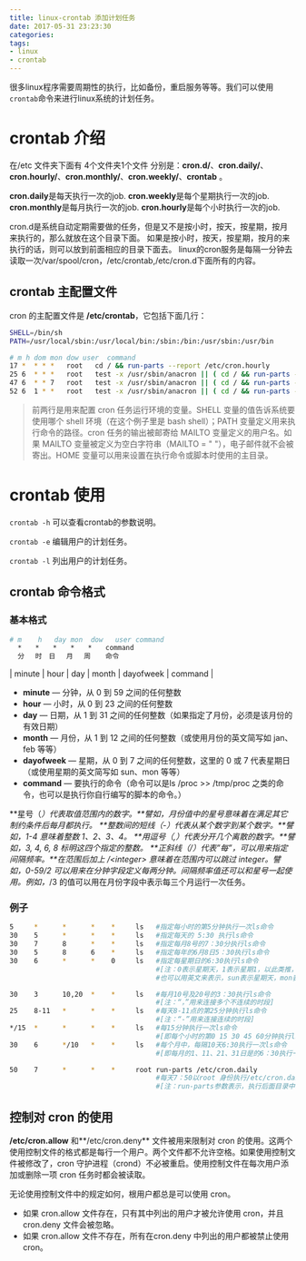 ```yaml
---
title: linux-crontab 添加计划任务
date: 2017-05-31 23:23:30
categories:
tags:
- linux
- crontab
---
```


很多linux程序需要周期性的执行，比如备份，重启服务等等。我们可以使用`crontab`命令来进行linux系统的计划任务。

<!--more-->

# crontab 介绍

在/etc 文件夹下面有 4个文件夹1个文件 分别是：**cron.d/**、**cron.daily/**、**cron.hourly/**、**cron.monthly/**、**cron.weekly/**、**crontab** 。

**cron.daily**是每天执行一次的job.
**cron.weekly**是每个星期执行一次的job.
**cron.monthly**是每月执行一次的job.
**cron.hourly**是每个小时执行一次的job.

cron.d是系统自动定期需要做的任务，但是又不是按小时，按天，按星期，按月来执行的，那么就放在这个目录下面。
如果是按小时，按天，按星期，按月的来执行的话，则可以放到前面相应的目录下面去。
linux的cron服务是每隔一分钟去读取一次/var/spool/cron，/etc/crontab,/etc/cron.d下面所有的内容。

## crontab 主配置文件

cron 的主配置文件是 **/etc/crontab**，它包括下面几行：

```bash
SHELL=/bin/sh
PATH=/usr/local/sbin:/usr/local/bin:/sbin:/bin:/usr/sbin:/usr/bin

# m h dom mon dow user  command
17 *  * * *   root   cd / && run-parts --report /etc/cron.hourly
25 6  * * *   root   test -x /usr/sbin/anacron || ( cd / && run-parts --report /etc/cron.daily )
47 6  * * 7   root   test -x /usr/sbin/anacron || ( cd / && run-parts --report /etc/cron.weekly )
52 6  1 * *   root   test -x /usr/sbin/anacron || ( cd / && run-parts --report /etc/cron.monthly )
```

>前两行是用来配置 cron 任务运行环境的变量。SHELL 变量的值告诉系统要使用哪个 shell 环境（在这个例子里是 bash shell）；PATH 变量定义用来执行命令的路径。cron 任务的输出被邮寄给 MAILTO 变量定义的用户名。如果 MAILTO 变量被定义为空白字符串（MAILTO = " "），电子邮件就不会被寄出。HOME 变量可以用来设置在执行命令或脚本时使用的主目录。


# crontab 使用

`crontab -h` 可以查看crontab的参数说明。

`crontab -e` 编辑用户的计划任务。

`crontab -l` 列出用户的计划任务。

## crontab 命令格式

### 基本格式
```bash
# m    h   day mon  dow   user command
  *　　*　　*　　*　　*　　command
  分　 时　日　 月 　周　  命令 
```

| minute | hour | day | month | dayofweek | command |

* **minute** — 分钟，从 0 到 59 之间的任何整数
* **hour** — 小时，从 0 到 23 之间的任何整数
* **day** — 日期，从 1 到 31 之间的任何整数（如果指定了月份，必须是该月份的有效日期）
* **month** — 月份，从 1 到 12 之间的任何整数（或使用月份的英文简写如 jan、feb 等等）
* **dayofweek** — 星期，从 0 到 7 之间的任何整数，这里的 0 或 7 代表星期日（或使用星期的英文简写如 sun、mon 等等）
* **command** — 要执行的命令（命令可以是ls /proc >> /tmp/proc 之类的命令，也可以是执行你自行编写的脚本的命令。）


**星号（*）代表取值范围内的数字。**譬如，月份值中的星号意味着在满足其它制约条件后每月都执行。
**整数间的短线（-）代表从某个数字到某个数字。**譬如，1-4 意味着整数 1、2、3、4。
**用逗号（,）代表分开几个离散的数字。**譬如，3, 4, 6, 8 标明这四个指定的整数。
**正斜线（/）代表”每”，可以用来指定间隔频率。**在范围后加上 /&lt;integer> 意味着在范围内可以跳过 integer。譬如，0-59/2 可以用来在分钟字段定义每两分钟。间隔频率值还可以和星号一起使用。例如，*/3 的值可以用在月份字段中表示每三个月运行一次任务。 

### 例子

```bash
5     *      *      *    *     ls   #指定每小时的第5分钟执行一次ls命令
30    5      *      *    *     ls   #指定每天的 5:30 执行ls命令
30    7      8      *    *     ls   #指定每月8号的7：30分执行ls命令
30    5      8      6    *     ls   #指定每年的6月8日5：30执行ls命令
30    6      *      *    0     ls   #指定每星期日的6:30执行ls命令
                                    #[注：0表示星期天，1表示星期1，以此类推，
                                    #也可以用英文来表示，sun表示星期天，mon表示星期一等。]

30    3      10,20  *    *     ls   #每月10号及20号的3：30执行ls命令
                                    #[注：“，”用来连接多个不连续的时段]
25    8-11   *      *    *     ls   #每天8-11点的第25分钟执行ls命令
                                    #[注：“-”用来连接连续的时段]
*/15  *      *      *    *     ls   #每15分钟执行一次ls命令
                                    #[即每个小时的第0 15 30 45 60分钟执行ls命令]
30    6      */10   *    *     ls   #每个月中，每隔10天6:30执行一次ls命令
                                    #[即每月的1、11、21、31日是的6：30执行一次ls 命令。]

50    7      *      *    *     root run-parts /etc/cron.daily  
                                    #每天7：50以root 身份执行/etc/cron.daily目录中的所有可执行文件 
                                    #[注：run-parts参数表示，执行后面目录中的所有可执行文件。]
```

## 控制对 cron 的使用

**/etc/cron.allow** 和**/etc/cron.deny** 文件被用来限制对 cron 的使用。这两个使用控制文件的格式都是每行一个用户。两个文件都不允许空格。如果使用控制文件被修改了，cron 守护进程（crond）不必被重启。使用控制文件在每次用户添加或删除一项 cron 任务时都会被读取。

无论使用控制文件中的规定如何，根用户都总是可以使用 cron。

* 如果 cron.allow 文件存在，只有其中列出的用户才被允许使用 cron，并且cron.deny 文件会被忽略。
* 如果 cron.allow 文件不存在，所有在cron.deny 中列出的用户都被禁止使用 cron。     